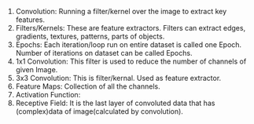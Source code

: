 1. Convolution: Running a filter/kernel over the image to extract key features.
2. Filters/Kernels: These are feature extractors. Filters can extract edges, gradients, textures, patterns, parts of objects.
3. Epochs: Each iteration/loop run on entire dataset is called one Epoch. Number of iterations on dataset can be called Epochs. 
4. 1x1 Convolution: This filter is used to reduce the number of channels of given Image.
5. 3x3 Convolution: This is filter/kernal. Used as feature extractor. 
6. Feature Maps: Collection of all the channels.
7. Activation Function:
8. Receptive Field: It is the last layer of convoluted data that has (complex)data of image(calculated by convolution). 